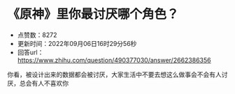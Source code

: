 # 《原神》里你最讨厌哪个角色？
- 点赞数：8272
- 更新时间：2022年09月06日16时29分56秒
- 回答url：https://www.zhihu.com/question/490377030/answer/2662386356
<body>
 <p data-pid="wNT903EQ">你看，被设计出来的数据都会被讨厌，大家生活中不要去想这么做事会不会有人讨厌，总会有人不喜欢你</p>
</body>